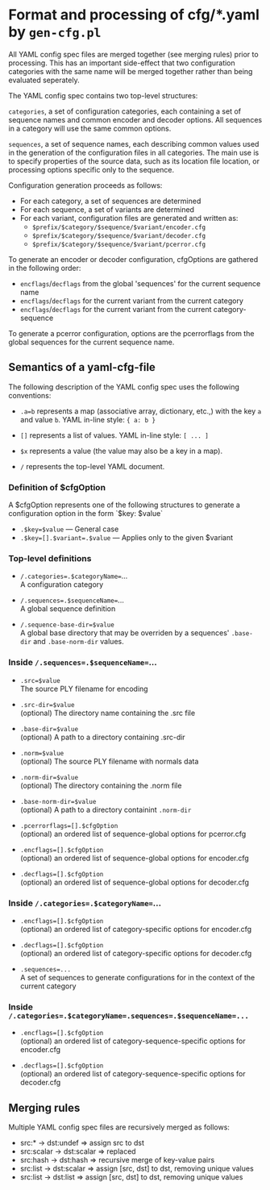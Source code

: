 
Format and processing of cfg/*.yaml by `gen-cfg.pl`
===================================================

All YAML config spec files are merged together (see merging rules) prior to
processing.  This has an important side-effect that two configuration
categories with the same name will be merged together rather than being
evaluated seperately.

The YAML config spec contains two top-level structures:

  `categories`, a set of configuration categories, each containing
  a set of sequence names and common encoder and decoder options.
  All sequences in a category will use the same common options.

  `sequences`, a set of sequence names, each describing common values
  used in the generation of the configuration files in all categories.
  The main use is to specify properties of the source data, such as its
  location file location, or processing options specific only to the
  sequence.

Configuration generation proceeds as follows:

 - For each category, a set of sequences are determined
 - For each sequence, a set of variants are determined
 - For each variant, configuration files are generated and written as:
    - `$prefix/$category/$sequence/$variant/encoder.cfg`
    - `$prefix/$category/$sequence/$variant/decoder.cfg`
    - `$prefix/$category/$sequence/$variant/pcerror.cfg`

To generate an encoder or decoder configuration, cfgOptions are gathered in
the following order:

 - `encflags`/`decflags` from the global 'sequences'
    for the current sequence name
 - `encflags`/`decflags` for the current variant
    from the current category
 - `encflags`/`decflags` for the current variant
    from the current category-sequence

To generate a pcerror configuration, options are the pcerrorflags from the
global sequences for the current sequence name.


Semantics of a yaml-cfg-file
----------------------------

The following description of the YAML config spec uses the following
conventions:

 - `.a=b` represents a map (associative array, dictionary, etc.,) with
    the key `a` and value `b`.  YAML in-line style: `{ a: b }`

 - `[]` represents a list of values. YAML in-line style: `[ ... ]`

 - `$x` represents a value (the value may also be a key in a map).

 - `/` represents the top-level YAML document.


### Definition of $cfgOption

A $cfgOption represents one of the following structures to generate a
configuration option in the form `$key: $value`

  - `.$key=$value` — General case
  - `.$key=[].$variant=.$value` — Applies only to the given $variant


### Top-level definitions

- `/.categories=.$categoryName=`...  
  A configuration category

- `/.sequences=.$sequenceName=`...  
  A global sequence definition

- `/.sequence-base-dir=$value`  
  A global base directory that may be overriden by a sequences' 
  `.base-dir` and `.base-norm-dir` values.

### Inside `/.sequences=.$sequenceName=`...

- `.src=$value`  
  The source PLY filename for encoding

- `.src-dir=$value`  
  (optional) The directory name containing the .src file

- `.base-dir=$value`  
  (optional) A path to a directory containing .src-dir

- `.norm=$value`  
  (optional) The source PLY filename with normals data

- `.norm-dir=$value`  
  (optional) The directory containing the .norm file

- `.base-norm-dir=$value`  
  (optional) A path to a directory containint `.norm-dir`

- `.pcerrorflags=[].$cfgOption`  
  (optional) an ordered list of sequence-global options for pcerror.cfg

- `.encflags=[].$cfgOption`  
  (optional) an ordered list of sequence-global options for encoder.cfg

- `.decflags=[].$cfgOption`  
  (optional) an ordered list of sequence-global options for decoder.cfg

### Inside `/.categories=.$categoryName=`...

- `.encflags=[].$cfgOption`  
  (optional) an ordered list of category-specific options for encoder.cfg

- `.decflags=[].$cfgOption`  
  (optional) an ordered list of category-specific options for decoder.cfg

- `.sequences=...`  
  A set of sequences to generate configurations for in the context
  of the current category

### Inside `/.categories=.$categoryName=.sequences=.$sequenceName=...`

- `.encflags=[].$cfgOption`  
  (optional) an ordered list of category-sequence-specific options
  for encoder.cfg

- `.decflags=[].$cfgOption`  
  (optional) an ordered list of category-sequence-specific options
  for decoder.cfg


## Merging rules

Multiple YAML config spec files are recursively merged as follows:

- src:*      → dst:undef  ⇒ assign src to dst
- src:scalar → dst:scalar ⇒ replaced
- src:hash   → dst:hash   ⇒ recursive merge of key-value pairs
- src:list   → dst:scalar ⇒ assign [src, dst] to dst, removing unique values
- src:list   → dst:list   ⇒ assign [src, dst] to dst, removing unique values